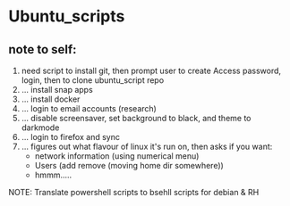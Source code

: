 # Ubuntu_scripts

## note to self:
1. need script to install git, then prompt user to create Access password, login, then to clone ubuntu_script repo
2. ... install snap apps
3. ... install docker
4. ... login to email accounts (research)
5. ... disable screensaver, set background to black, and theme to darkmode
6. ... login to firefox and sync
7. ... figures out what flavour of linux it's run on, then asks if you want:
   - network information (using numerical menu)
   - Users (add remove (moving home dir somewhere))
   - hmmm.....


NOTE:
Translate powershell scripts to bsehll scripts for debian & RH


